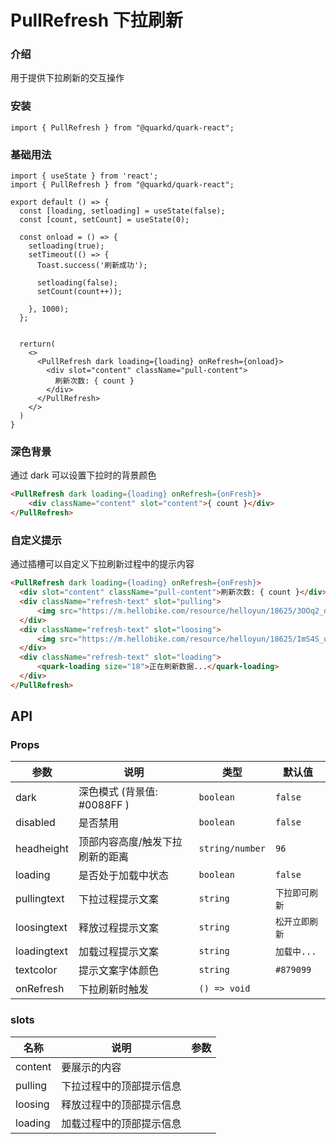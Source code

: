 # PullRefresh 下拉刷新

### 介绍

用于提供下拉刷新的交互操作

### 安装

```tsx
import { PullRefresh } from "@quarkd/quark-react";
```

### 基础用法
```tsx
import { useState } from 'react';
import { PullRefresh } from "@quarkd/quark-react";

export default () => {
  const [loading, setloading] = useState(false);
  const [count, setCount] = useState(0);

  const onload = () => {
    setloading(true);
    setTimeout(() => {
      Toast.success('刷新成功');
      
      setloading(false);
      setCount(count++));
    
    }, 1000);
  };


  rerturn(
    <>
      <PullRefresh dark loading={loading} onRefresh={onload}>
        <div slot="content" className="pull-content">
          刷新次数: { count }
        </div>
      </PullRefresh>
    </>
  )
}

```

### 深色背景
通过 dark 可以设置下拉时的背景颜色
```html
<PullRefresh dark loading={loading} onRefresh={onFresh}>
    <div className="content" slot="content">{ count }</div>
</PullRefresh>
```


### 自定义提示
通过插槽可以自定义下拉刷新过程中的提示内容
```html
<PullRefresh dark loading={loading} onRefresh={onFresh}>
  <div slot="content" className="pull-content">刷新次数: { count }</div>
  <div className="refresh-text" slot="pulling">
      <img src="https://m.hellobike.com/resource/helloyun/18625/3OOq2_down.svg" />下拉提示
  </div>
  <div className="refresh-text" slot="loosing">
      <img src="https://m.hellobike.com/resource/helloyun/18625/ImS4S_up.svg" />松开立即刷新
  </div>
  <div className="refresh-text" slot="loading">
      <quark-loading size="18">正在刷新数据...</quark-loading>
  </div>
</PullRefresh>
```
## API

### Props

| 参数         | 说明                | 类型   | 默认值           |
|--------------|--------------------|--------|---------------|
| dark     | 深色模式 (背景值: #0088FF )               | `boolean`| `false`|
| disabled     | 是否禁用                | `boolean`| `false`|
| headheight   | 顶部内容高度/触发下拉刷新的距离 | `string/number`| `96`|
| loading   | 是否处于加载中状态 | `boolean`| `false`|
| pullingtext   | 下拉过程提示文案 | `string`| `下拉即可刷新` |
| loosingtext   | 释放过程提示文案 | `string` | `松开立即刷新`|
| loadingtext   | 加载过程提示文案 | `string` | `加载中...`|
| textcolor   | 提示文案字体颜色 | `string` | `#879099` |
| onRefresh     | 下拉刷新时触发                   |     `() => void`     |

### slots

| 名称         | 说明                             | 参数   |
|--------------|----------------------------------|--------|
| content     | 要展示的内容                    |          |
| pulling     | 下拉过程中的顶部提示信息          |          |
| loosing     | 释放过程中的顶部提示信息          |          |
| loading     | 加载过程中的顶部提示信息          |          |
